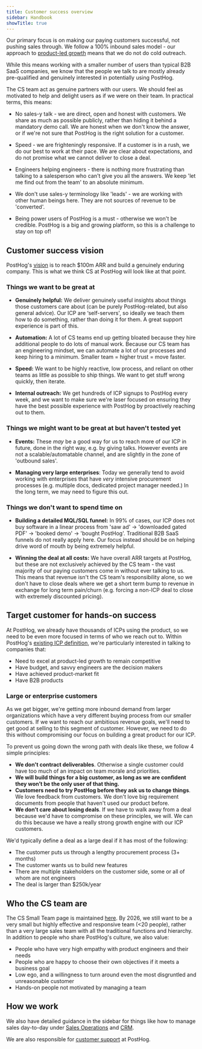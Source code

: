 ```yaml
---
title: Customer success overview
sidebar: Handbook
showTitle: true
---
```


Our primary focus is on making our paying customers successful, not pushing sales through. We follow a 100% inbound sales model - our approach to [product-led growth](/handbook/strategy/overview) means that we do not do cold outreach. 

While this means working with a smaller number of users than typical B2B SaaS companies, we know that the people we talk to are mostly already pre-qualified and genuinely interested in potentially using PostHog. 

The CS team act as genuine partners with our users. We should feel as motivated to help and delight users as if we were on their team. In practical terms, this means:

- No sales-y talk - we are direct, open and honest with customers. We share as much as possible publicly, rather than hiding it behind a mandatory demo call. We are honest when we don't know the answer, or if we're not sure that PostHog is the right solution for a customer.

- Speed - we are frighteningly responsive. If a customer is in a rush, we do our best to work at their pace. We are clear about expectations, and do not promise what we cannot deliver to close a deal. 

- Engineers helping engineers - there is nothing more frustrating than talking to a salesperson who can't give you all the answers. We keep 'let me find out from the team' to an absolute minimum.

- We don't use sales-y terminology like 'leads' - we are working with other human beings here. They are not sources of revenue to be 'converted'.

- Being power users of PostHog is a must - otherwise we won't be credible. PostHog is a big and growing platform, so this is a challenge to stay on top of!

## Customer success vision 

PostHog's [vision](https://posthog.com/handbook/strategy/overview#long-term-vision-for-2026) is to reach $100m ARR and build a genuinely enduring company. This is what we think CS at PostHog will look like at that point. 

### Things we want to be great at

- **Genuinely helpful:** We deliver genuinely useful insights about things those customers care about (can be purely PostHog-related, but also general advice). Our ICP are ‘self-servers', so ideally we teach them how to do something, rather than doing it for them. A great support experience is part of this. 

- **Automation:** A lot of CS teams end up getting bloated because they hire additional people to do lots of manual work. Because our CS team has an engineering mindset, we can automate a lot of our processes and keep hiring to a minimum. Smaller team = higher trust = move faster. 

- **Speed:** We want to be highly reactive, low process, and reliant on other teams as little as possible to ship things. We want to get stuff wrong quickly, then iterate. 

- **Internal outreach:** We get hundreds of ICP signups to PostHog every week, and we want to make sure we're laser focused on ensuring they have the best possible experience with PostHog by proactively reaching out to them. 

### Things we might want to be great at but haven't tested yet

- **Events:** These _may_ be a good way for us to reach more of our ICP in future, done in the right way, e.g. by giving talks. However events are not a scalable/automatable channel, and are slightly in the zone of 'outbound sales'.

- **Managing very large enterprises**: Today we generally tend to avoid working with enterprises that have _very_ intensive procurement processes (e.g. multiple docs, dedicated project manager needed.) In the long term, we may need to figure this out. 

### Things we don't want to spend time on

- **Building a detailed MQL/SQL funnel:** In 99% of cases, our ICP does not buy software in a linear process from 'saw ad' -> 'downloaded gated PDF' -> 'booked demo' -> 'bought PostHog'. Traditional B2B SaaS funnels do not really apply here. Our focus instead should be on helping drive word of mouth by being extremely helpful.

- **Winning the deal at all costs:** We have overall ARR targets at PostHog, but these are not exclusively achieved by the CS team - the vast majority of our paying customers come in without ever talking to us. This means that revenue isn't the CS team's responsibility alone, so we don't have to close deals where we get a short term bump to revenue in exchange for long term pain/churn (e.g. forcing a non-ICP deal to close with extremely discounted pricing). 

## Target customer for hands-on success

At PostHog, we already have thousands of ICPs using the product, so we need to be even more focused in terms of who we reach out to. Within PostHog's [existing ICP definition](/handbook/who-we-are-building-for), we're particularly interested in talking to companies that:

- Need to excel at product-led growth to remain competitive
- Have budget, and savvy engineers are the decision makers
- Have achieved product-market fit
- Have B2B products

### Large or enterprise customers

As we get bigger, we're getting more inbound demand from larger organizations which have a very different buying process from our smaller customers. If we want to reach our ambitious revenue goals, we'll need to get good at selling to this segment of customer. However, we need to do this without compromising our focus on building a great product for our ICP.

To prevent us going down the wrong path with deals like these, we follow 4 simple principles:

- **We don't contract deliverables**. Otherwise a single customer could have too much of an impact on team morale and priorities.
- **We will build things for a big customer, as long as we are confident they won’t be the only user of that thing.**
- **Customers need to try PostHog before they ask us to change things**. We love feedback from customers. We don't love big requirement documents from people that haven't used our product before.
- **We don’t care about losing deals**. If we have to walk away from a deal because we'd have to compromise on these principles, we will. We can do this because we have a really strong growth engine with our ICP customers.

We'd typically define a deal as a large deal if it has most of the following:

- The customer puts us through a lengthy procurement process (3+ months)
- The customer wants us to build new features
- There are multiple stakeholders on the customer side, some or all of whom are not engineers
- The deal is larger than $250k/year

## Who the CS team are

The CS Small Team page is maintained [here](/teams/customer-success). By 2026, we still want to be a very small but highly effective and responsive team (<20 people), rather than a very large sales team with all the traditional functions and hierarchy. In addition to people who share PostHog's culture, we also value:

- People who have very high empathy with product engineers and their needs
- People who are happy to choose their own objectives if it meets a business goal
- Low ego, and a willingness to turn around even the most disgruntled and unreasonable customer
- Hands-on people not motivated by managing a team

## How we work

We also have detailed guidance in the sidebar for things like how to manage sales day-to-day under [Sales Operations](/handbook/growth/sales/sales-operations) and [CRM](/handbook/growth/sales/crm). 

We are also responsible for [customer support](/handbook/growth/customer-support) at PostHog. 
